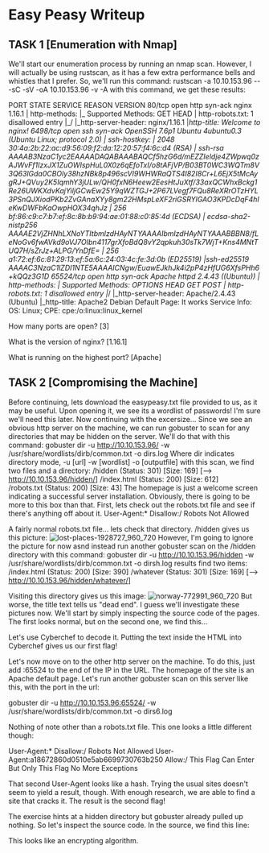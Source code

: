 # Easy Peasy Writeup

## TASK 1 [Enumeration with Nmap]
We'll start our enumeration process by running an nmap scan. However, I will actually be using rustscan, as it has a few extra performance bells and whistles that I prefer. So, we'll run this command: rustscan -a 10.10.153.96 -- -sC -sV -oA 10.10.153.96 -v -A
with this command, we get these results:

PORT      STATE SERVICE REASON  VERSION
80/tcp    open  http    syn-ack nginx 1.16.1
| http-methods: 
|_  Supported Methods: GET HEAD
| http-robots.txt: 1 disallowed entry 
|_/
|_http-server-header: nginx/1.16.1
|_http-title: Welcome to nginx!
6498/tcp  open  ssh     syn-ack OpenSSH 7.6p1 Ubuntu 4ubuntu0.3 (Ubuntu Linux; protocol 2.0)
| ssh-hostkey: 
|   2048 30:4a:2b:22:ac:d9:56:09:f2:da:12:20:57:f4:6c:d4 (RSA)
| ssh-rsa AAAAB3NzaC1yc2EAAAADAQABAAABAQCf5hzG6d/mEZZIeldje4ZWpwq0zAJWvFf1IzxJX1ZuOWIspHuL0X0z6qEfoTxI/o8tAFjVP/B03BT0WC3WQTm8V3Q63lGda0CBOly38hzNBk8p496scVI9WHWRaQTS4I82I8Cr+L6EjX5tMcAygRJ+QVuy2K5IqmhY3jULw/QH0fxN6Heew2EesHtJuXtf/33axQCWhxBckg1Re26UWKXdvKajYiljGCwEw25Y9qWZTGJ+2P67LVegf7FQu8ReXRrOTzHYL3PSnQJXiodPKb2ZvGAnaXYy8gm22HMspLeXF2riGSRYlGAO3KPDcDqF4hIeKwDWFbKaOwpHOX34qhJz
|   256 bf:86:c9:c7:b7:ef:8c:8b:b9:94:ae:01:88:c0:85:4d (ECDSA)
| ecdsa-sha2-nistp256 AAAAE2VjZHNhLXNoYTItbmlzdHAyNTYAAAAIbmlzdHAyNTYAAABBBN8/fLeNoGv6fwAVkd9oVJ7OIbn4117grXfoBdQ8vY2qpkuh30sTk7WjT+Kns4MNtTUQ7H/sZrJz+ALPG/YnDfE=
|   256 a1:72:ef:6c:81:29:13:ef:5a:6c:24:03:4c:fe:3d:0b (ED25519)
|_ssh-ed25519 AAAAC3NzaC1lZDI1NTE5AAAAICNgw/EuawEJkhJk4i2pP4zHfUG6XfsPHh6+kQQz3G1D
65524/tcp open  http    syn-ack Apache httpd 2.4.43 ((Ubuntu))
| http-methods: 
|_  Supported Methods: OPTIONS HEAD GET POST
| http-robots.txt: 1 disallowed entry 
|_/
|_http-server-header: Apache/2.4.43 (Ubuntu)
|_http-title: Apache2 Debian Default Page: It works
Service Info: OS: Linux; CPE: cpe:/o:linux:linux_kernel

How many ports are open? [3]

What is the version of nginx? [1.16.1]

What is running on the highest port? [Apache]

## TASK 2 [Compromising the Machine]
Before continuing, lets download the easypeasy.txt file provided to us, as it may be useful. Upon opening it, we see its a wordlist of passwords! I'm sure we'll need this later. Now continuing with the excersize...
Since we see an obvious http server on the machine, we can run gobuster to scan for any directories that may be hidden on the server. We'll do that with this command: gobuster dir -u http://10.10.153.96/ -w /usr/share/wordlists/dirb/common.txt -o dirs.log
Where dir indicates directory mode, -u [url] -w [wordlist] -o [outputfile]
with this scan, we find two files and a directory:
/hidden               (Status: 301) [Size: 169] [--> http://10.10.153.96/hidden/]
/index.html           (Status: 200) [Size: 612]                                  
/robots.txt           (Status: 200) [Size: 43] 
The homepage is just a welcome screen indicating a successful server installation. Obviously, there is going to be more to this box than that.
First, lets check out the robots.txt file and see if there's anything off about it.
User-Agent:*
Disallow:/
Robots Not Allowed

A fairly normal robots.txt file... lets check that directory. /hidden gives us this picture:
![lost-places-1928727_960_720](https://user-images.githubusercontent.com/93058891/152861022-0d899765-34ee-44ef-be5f-293a3b6dad85.jpg)
However, I'm going to ignore the picture for now asnd instead run another gobuster scan on the /hidden directory with this command: 
gobuster dir -u http://10.10.153.96/hidden -w /usr/share/wordlists/dirb/common.txt -o dirsh.log 
results find two items:
/index.html           (Status: 200) [Size: 390]
/whatever             (Status: 301) [Size: 169] [--> http://10.10.153.96/hidden/whatever/]

Visiting this directory gives us this image:
![norway-772991_960_720](https://user-images.githubusercontent.com/93058891/152862426-d37fc980-24d8-4207-bb45-77076e5ccf27.jpg)
But worse, the title text tells us "dead end". I guess we'll investigate these pictures now. We'll start by simply inspecting the source code of the pages. The first looks normal, but on the second one, we find this...

<p hidden="">ZmxhZ3tmMXJzN19mbDRnfQ==</p>

Let's use Cyberchef to decode it. Putting the text inside the HTML into Cyberchef gives us our first flag!

Let's now move on to the other http server on the machine. To do this, just add :65524 to the end of the IP in the URL. The homepage of the site is an Apache default page. Let's run another gobuster scan on this server like this, with the port in the url: 

gobuster dir -u http://10.10.153.96:65524/ -w /usr/share/wordlists/dirb/common.txt -o dirs6.log

Nothing of note other than a robots.txt file. This one looks a little different though:

User-Agent:*
Disallow:/
Robots Not Allowed
User-Agent:a18672860d0510e5ab6699730763b250
Allow:/
This Flag Can Enter But Only This Flag No More Exceptions

That second User-Agent looks like a hash. Trying the usual sites doesn't seem to yield a result, though. With enough research, we are able to find a site that cracks it. The result is the second flag!

The exercise hints at a hidden directory but gobuster already pulled up nothing. So let's inspect the source code. In the source, we find this line: 
<p hidden>its encoded with ba....:REDACTED</p>

This looks like an encrypting algorithm.
















